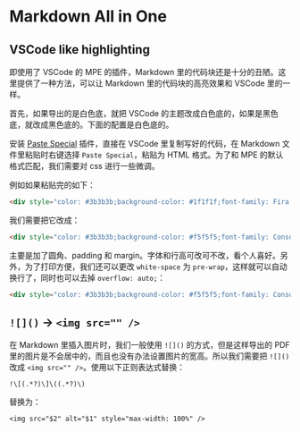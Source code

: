 # Markdown All in One

## VSCode like highlighting

即使用了 VSCode 的 MPE 的插件，Markdown 里的代码块还是十分的丑陋。这里提供了一种方法，可以让 Markdown 里的代码块的高亮效果和 VSCode 里的一样。

首先，如果导出的是白色底，就把 VSCode 的主题改成白色底的，如果是黑色底，就改成黑色底的。下面的配置是白色底的。

安装 [Paste Special](https://marketplace.visualstudio.com/items?itemName=d3v.pastespecial) 插件，直接在 VSCode 里复制写好的代码，在 Markdown 文件里粘贴时右键选择 `Paste Special`，粘贴为 HTML 格式。为了和 MPE 的默认格式匹配，我们需要对 css 进行一些微调。

例如如果粘贴完的如下：

```html
<div style="color: #3b3b3b;background-color: #1f1f1f;font-family: Fira Code Retina, 思源黑体 HW, Consolas, 'Courier New', monospace, Consolas, 'Courier New', monospace;font-weight: normal;font-size: 14px;line-height: 19px;white-space: pre;">...</div>
```

我们需要把它改成：

```html
<div style="color: #3b3b3b;background-color: #f5f5f5;font-family: Consolas, 'Courier New', monospace, Consolas, 'Courier New', monospace;font-weight: normal;font-size: 14px;line-height: 1.4;white-space: pre;border-radius: 3px;padding: .8em;margin-top: 0;margin-bottom: 16px;overflow: auto;">...</div>
```

主要是加了圆角、padding 和 margin。字体和行高可改可不改，看个人喜好。另外，为了打印方便，我们还可以更改 `white-space` 为 `pre-wrap`，这样就可以自动换行了，同时也可以去掉 `overflow: auto;`：

```html
<div style="color: #3b3b3b;background-color: #f5f5f5;font-family: Consolas, 'Courier New', monospace, Consolas, 'Courier New', monospace;font-weight: normal;font-size: 14px;line-height: 1.4;white-space: pre-wrap;border-radius: 3px;padding: .8em;margin-top: 0;margin-bottom: 16px;">...</div>
```

## `![]()` -> `<img src="" />`

在 Markdown 里插入图片时，我们一般使用 `![]()` 的方式，但是这样导出的 PDF 里的图片是不会居中的，而且也没有办法设置图片的宽高。所以我们需要把 `![]()` 改成 `<img src="" />`。使用以下正则表达式替换：

```regex
!\[(.*?)\]\((.*?)\)
```

替换为：

```regex
<img src="$2" alt="$1" style="max-width: 100%" />
```
